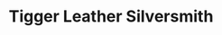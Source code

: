 ---
title: "Tigger Leather Silversmith"
url: /boothbay-harbor/tigger-leather-silversmith/
shop: leather
---